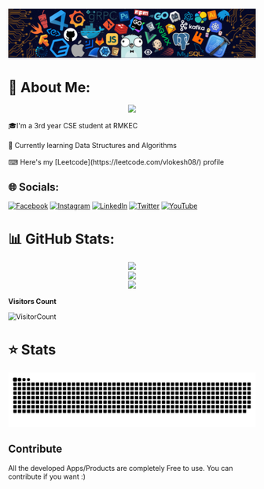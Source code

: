 <p align="center"><img src="https://raw.githubusercontent.com/KevinPatel04/KevinPatel04/master/header.png"></p>


# 💫 About Me:
<p align="center">
  <img src="https://readme-typing-svg.herokuapp.com?color=0d8eceF&size=30&center=true&vCenter=true&width=550&height=70&lines=Hey+There+👋,+I'm+Lokesh;+An+Tech+Enthusiast+🔆;Loves+To+Build+Projects+🛠️;A+Problem+Solver+🕵;">
</p>
🎓I'm a 3rd year CSE student at RMKEC<br><br>🌱 Currently learning Data Structures and Algorithms<br><br>⌨ Here's my [Leetcode](https://leetcode.com/vlokesh08/) profile<br>


## 🌐 Socials:
[![Facebook](https://img.shields.io/badge/Facebook-%231877F2.svg?logo=Facebook&logoColor=white)](https://www.facebook.com/lok.esh.37819959/) [![Instagram](https://img.shields.io/badge/Instagram-%23E4405F.svg?logo=Instagram&logoColor=white)](https://www.instagram.com/v_lokesh08/) [![LinkedIn](https://img.shields.io/badge/LinkedIn-%230077B5.svg?logo=linkedin&logoColor=white)](https://www.linkedin.com/in/venkata-lokesh-7327b8210/) [![Twitter](https://img.shields.io/badge/Twitter-%231DA1F2.svg?logo=Twitter&logoColor=white)](https://twitter.com/vlokesh204) [![YouTube](https://img.shields.io/badge/YouTube-%23FF0000.svg?logo=YouTube&logoColor=white)](https://www.youtube.com/channel/UCoUejyCEOROhbkhNgSW5UPg)
<div align="center" width=100%>

<!--[![LeetCode Stats](https://leetcard.jacoblin.cool/vlokesh08?theme=nord&animation=true&font=Roboto%20Mono)](https://leetcode.com/vlokesh08/)-->
</div>




# 📊 GitHub Stats:
<div align="center" width=100%>

![](https://github-readme-stats.vercel.app/api?username=vlokesh08&theme=prussian&hide_border=true&include_all_commits=true&count_private=false)<br/>
![](https://github-readme-streak-stats.herokuapp.com/?user=vlokesh08&theme=prussian&hide_border=true)<br/>
![](https://github-readme-stats.vercel.app/api/top-langs/?username=vlokesh08&theme=prussian&hide_border=true&include_all_commits=true&count_private=false&layout=compact)

</div>

**Visitors Count** 

![VisitorCount](https://profile-counter.glitch.me/{vlokesh08}/count.svg) </div>

# ⭐ Stats 
<div align="center">


![GitHub Snake dark](https://raw.githubusercontent.com/Platane/snk/output/github-contribution-grid-snake.svg)
</div>

## Contribute ##
All the developed Apps/Products are completely Free to use. You can contribute if you want :)<br><br>
